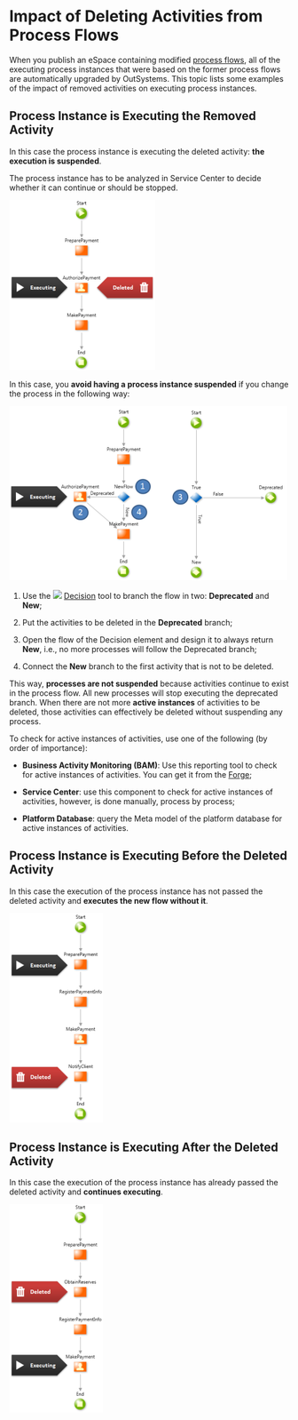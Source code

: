 # Impact of Deleting Activities from Process Flows

When you publish an eSpace containing modified [process flows](../process-flow/process-flow-editor.md), all of the executing process instances that were based on the former process flows are automatically upgraded by OutSystems. This topic lists some examples of the impact of removed activities on executing process instances.

## Process Instance is Executing the Removed Activity

In this case the process instance is executing the deleted activity: **the execution is suspended**.

The process instance has to be analyzed in Service Center to decide whether it can continue or should be stopped.

![](images/process-upgrade-removing-executing.png)

In this case, you **avoid having a process instance suspended** if you change the process in the following way:

![](images/process-upgrade-resolve-remove.png)

  1. Use the ![](../../../shared/icons-tools/decision.png) [Decision](<../../../ref/lang/auto/Class.Decision.final.md>) tool to branch the flow in two: **Deprecated** and **New**;

  2. Put the activities to be deleted in the **Deprecated** branch;

  3. Open the flow of the Decision element and design it to always return **New**, i.e., no more processes will follow the Deprecated branch;
  
  4. Connect the **New** branch to the first activity that is not to be deleted.

This way, **processes are not suspended** because activities continue to exist in the process flow. All new processes will stop executing the deprecated branch. When there are not more **active instances** of activities to be deleted, those activities can effectively be deleted without suspending any process.

To check for active instances of activities, use one of the following (by order of importance):

  * **Business Activity Monitoring (BAM)**: Use this reporting tool to check for active instances of activities. You can get it from the [Forge](<http://www.outsystems.com/forge/component/132/business-activity-monitoring/>);

  * **Service Center**: use this component to check for active instances of activities, however, is done manually, process by process;

  * **Platform Database**: query the Meta model of the platform database for active instances of activities.

## Process Instance is Executing Before the Deleted Activity

In this case the execution of the process instance has not passed the deleted activity and **executes the new flow without it**.

![](images/process-upgrade-removing-future.png)

## Process Instance is Executing After the Deleted Activity

In this case the execution of the process instance has already passed the deleted activity and **continues executing**.

![](images/process-upgrade-removing-past.png)
